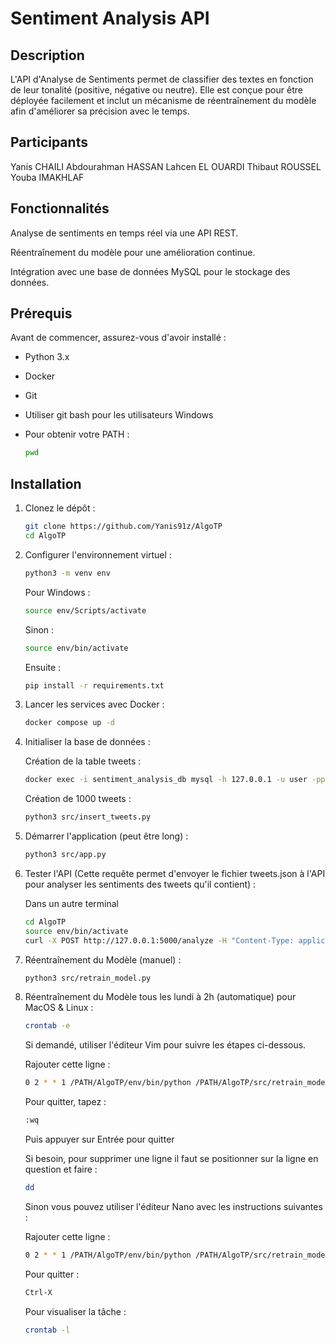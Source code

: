 # Sentiment Analysis API

## Description

L'API d'Analyse de Sentiments permet de classifier des textes en fonction de leur tonalité (positive, négative ou neutre). Elle est conçue pour être déployée facilement et inclut un mécanisme de réentraînement du modèle afin d'améliorer sa précision avec le temps.

## Participants

Yanis CHAILI
Abdourahman HASSAN
Lahcen EL OUARDI
Thibaut ROUSSEL
Youba IMAKHLAF

## Fonctionnalités

Analyse de sentiments en temps réel via une API REST.

Réentraînement du modèle pour une amélioration continue.

Intégration avec une base de données MySQL pour le stockage des données.

## Prérequis

Avant de commencer, assurez-vous d'avoir installé :

- Python 3.x

- Docker

- Git

- Utiliser git bash pour les utilisateurs Windows

- Pour obtenir votre PATH :
  ```bash
  pwd

## Installation

1. Clonez le dépôt :
   ```bash
   git clone https://github.com/Yanis91z/AlgoTP
   cd AlgoTP
2. Configurer l'environnement virtuel :
   ```bash
   python3 -m venv env
   ```
   Pour Windows :
   ```bash
   source env/Scripts/activate
   ```
   Sinon :
   ```bash
   source env/bin/activate
   ```
   Ensuite :
   ```bash
   pip install -r requirements.txt
4. Lancer les services avec Docker :
   ```bash
   docker compose up -d
5. Initialiser la base de données :

   Création de la table tweets :
   ```bash
   docker exec -i sentiment_analysis_db mysql -h 127.0.0.1 -u user -ppassword sentiment_analysis < /PATH/AlgoTP/init.sql
   ```
   Création de 1000 tweets :
   ```bash
   python3 src/insert_tweets.py
6. Démarrer l'application (peut être long) :
   ```bash
   python3 src/app.py
7. Tester l'API (Cette requête permet d'envoyer le fichier tweets.json à l'API pour analyser les sentiments des tweets qu'il contient) :
   
   Dans un autre terminal
   ```bash
   cd AlgoTP
   source env/bin/activate
   curl -X POST http://127.0.0.1:5000/analyze -H "Content-Type: application/json" -d @tweets.json
8. Réentraînement du Modèle (manuel) :
   ```bash
   python3 src/retrain_model.py
9. Réentraînement du Modèle tous les lundi à 2h (automatique) pour MacOS & Linux :
   ```bash
   crontab -e
   ```
   Si demandé, utiliser l'éditeur Vim pour suivre les étapes ci-dessous.
   
   Rajouter cette ligne :
   ```bash
   0 2 * * 1 /PATH/AlgoTP/env/bin/python /PATH/AlgoTP/src/retrain_model.py
   ```
   Pour quitter, tapez :
   ```bash
   :wq
   ```
   Puis appuyer sur Entrée pour quitter

   Si besoin, pour supprimer une ligne il faut se positionner sur la ligne en question et faire :
   ```bash
   dd
   ```
   Sinon vous pouvez utiliser l'éditeur Nano avec les instructions suivantes :
   
   Rajouter cette ligne :
   ```bash
   0 2 * * 1 /PATH/AlgoTP/env/bin/python /PATH/AlgoTP/src/retrain_model.py
   ```
   Pour quitter :
   ```bash
   Ctrl-X
   ```
   Pour visualiser la tâche :
   ```bash
   crontab -l
   
   
